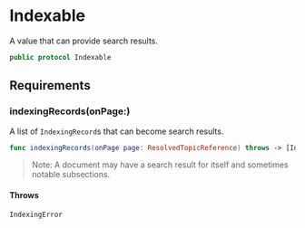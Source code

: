 # Indexable

A value that can provide search results.

``` swift
public protocol Indexable 
```

## Requirements

### indexingRecords(onPage:​)

A list of `IndexingRecord`s that can become search results.

``` swift
func indexingRecords(onPage page: ResolvedTopicReference) throws -> [IndexingRecord]
```

> Note: A document may have a search result for itself and sometimes notable subsections.

#### Throws

`IndexingError`
